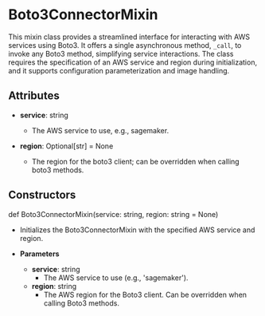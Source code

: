 # Boto3ConnectorMixin

This mixin class provides a streamlined interface for interacting with AWS services using Boto3. It offers a single asynchronous method, `_call`, to invoke any Boto3 method, simplifying service interactions. The class requires the specification of an AWS service and region during initialization, and it supports configuration parameterization and image handling.

## Attributes

- **service**: string
  - The AWS service to use, e.g., sagemaker.

- **region**: Optional[str] = None
  - The region for the boto3 client; can be overridden when calling boto3 methods.

## Constructors
def Boto3ConnectorMixin(service: string, region: string = None)
-  Initializes the Boto3ConnectorMixin with the specified AWS service and region.
- **Parameters**

  - **service**: string
    - The AWS service to use (e.g., &#x27;sagemaker&#x27;).
  - **region**: string
    - The AWS region for the Boto3 client. Can be overridden when calling Boto3 methods.



